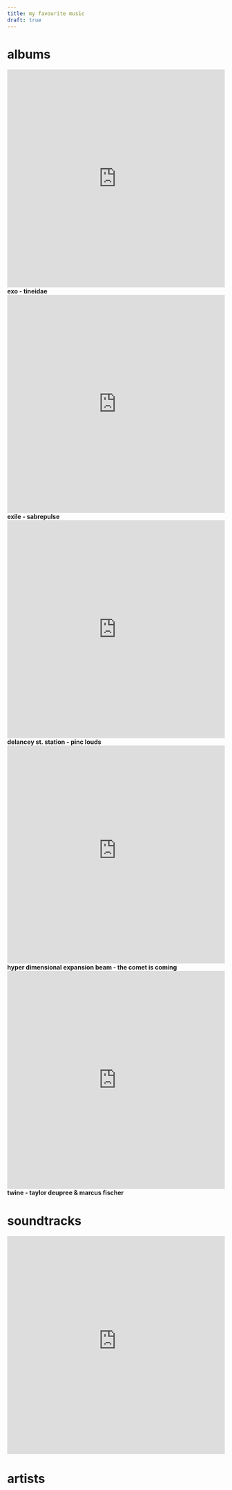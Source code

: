 ```yaml
---
title: my favourite music
draft: true
---
```


# albums

<!-- dev uuupah! be sure to overwrite the iframe style with style="border: 0; width: 100%; aspect-ratio: 1;" when adding new albums -->

<div class="album-tiles-grid">
    <div>
        <iframe style="border: 0; width: 100%; aspect-ratio: 1;" src="https://bandcamp.com/EmbeddedPlayer/album=1662540416/size=large/bgcol=ffffff/linkcol=0687f5/minimal=true/transparent=true/" seamless><a href="https://cryochamber.bandcamp.com/album/exo">Exo by Tineidae</a></iframe>
        <b>exo - tineidae</b>
    </div>
    <div>
        <iframe style="border: 0; width: 100%; aspect-ratio: 1;" src="https://bandcamp.com/EmbeddedPlayer/album=2135258317/size=large/bgcol=ffffff/linkcol=0687f5/minimal=true/transparent=true/" seamless><a href="https://sabrepulse.bandcamp.com/album/exile-2">Exile by Sabrepulse</a></iframe>
        <b>exile - sabrepulse</b>
    </div>
    <div>
        <iframe style="border: 0; width: 100%; aspect-ratio: 1;" src="https://bandcamp.com/EmbeddedPlayer/album=3174957532/size=large/bgcol=ffffff/linkcol=0687f5/minimal=true/transparent=true/" seamless><a href="https://pinclouds.bandcamp.com/album/delancey-st-station">Delancey St. Station by Pinc Louds</a></iframe>
        <b>delancey st. station - pinc louds</b>
    </div>
    <div>
        <iframe style="border: 0; width: 100%; aspect-ratio: 1;" src="https://www.youtube-nocookie.com/embed/videoseries?list=OLAK5uy_kYZZBgXZRayWvaZrwpA3tOb5C6o_9qoio" title="YouTube video player" frameborder="0" allow="accelerometer; autoplay; clipboard-write; encrypted-media; gyroscope; picture-in-picture; web-share" allowfullscreen></iframe>
        <b>hyper dimensional expansion beam - the comet is coming</b>
    </div>
    <div>
        <iframe style="border: 0; width: 100%; aspect-ratio: 1;" src="https://bandcamp.com/EmbeddedPlayer/album=1344380888/size=large/bgcol=ffffff/linkcol=0687f5/minimal=true/transparent=true/" seamless><a href="https://12kmusic.bandcamp.com/album/twine">Twine by Taylor Deupree &amp; Marcus Fischer</a></iframe>
        <b>twine - taylor deupree & marcus fischer</b>
    </div>
</div>

# soundtracks
 
<div class="link-tiles-grid">
    <div>
        <iframe style="border: 0; width: 100%; aspect-ratio: 1;" src="https://www.youtube-nocookie.com/embed/videoseries?list=OLAK5uy_mbQxWvaWie-adhtXtm6b2X0qM-2zoRJio" title="YouTube video player" frameborder="0" allow="accelerometer; autoplay; clipboard-write; encrypted-media; gyroscope; picture-in-picture; web-share" allowfullscreen></iframe>
    </div>
</div>

# artists
